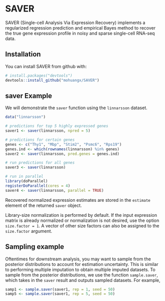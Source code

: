 # SAVER

SAVER (Single-cell Analysis Via Expression Recovery) implements a regularized regression prediction and empirical Bayes method to recover the true gene expression profile in noisy and sparse single-cell RNA-seq data.

## Installation

You can install SAVER from github with:

```R
# install.packages("devtools")
devtools::install_github("mohuangx/SAVER")
```

## saver Example

We will demonstrate the ```saver``` function using the ```linnarsson``` dataset.

```R
data("linnarsson")

# predictions for top 5 highly expressed genes
saver1 <- saver(linnarsson, npred = 5)

# predictions for certain genes
genes <- c("Thy1", "Mbp", "Stim2", "Psmc6", "Rps19")
genes.ind <- which(rownames(linnarsson) %in% genes)
saver2 <- saver(linnarsson, pred.genes = genes.ind)

# run predictions for all genes
saver3 <- saver(linnarsson)

# run in parallel
library(doParallel)
registerDoParallel(cores = 4)
saver4 <- saver(linnarsson, parallel = TRUE)
```

Recovered normalized expression estimates are stored in the ```estimate``` element of the returned ```saver``` object.

Library-size normalization is performed by default. If the input expression matrix is already normalized or normalization is not desired, use the option ```size.factor = 1```. A vector of other size factors can also be assigned to the ```size.factor``` argument.

## Sampling example

Oftentimes for downstream analysis, you may want to sample from the posterior distributions to account for estimation uncertainty. This is similar to performing multiple imputation to obtain multiple imputed datasets. To sample from the posterior distributions, we use the function ```sample.saver```, which takes in the ```saver``` result and outputs sampled datasets. For example,

```R
samp1 <- sample.saver(saver1, rep = 1, seed = 50)
samp5 <- sample.saver(saver1, rep = 5, seed = 50)
```

